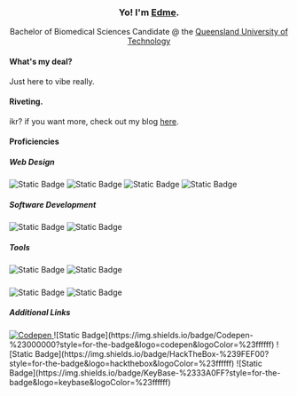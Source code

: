 <h3 align="center">Yo! I'm <a target="_blank" href="https://edamame-v.github.io/about">Edme</a>.</h3>
<p align="center">
    Bachelor of Biomedical Sciences Candidate @ the <a rel="nofollow noopener noreferrer" target="_blank" href="https://qut.edu.au">Queensland University of Technology</a>
</p>

#### What's my deal?
Just here to vibe really.

#### Riveting.
ikr? if you want more, check out my blog [here](https://edamame-v.github.io/about).

#### Proficiencies
##### Web Design
![Static Badge](https://img.shields.io/badge/HTML5-%23E34F26?style=for-the-badge&logo=html5&logoColor=%23ffffff)
![Static Badge](https://img.shields.io/badge/CSS3-%231572B6?style=for-the-badge&logo=css3&logoColor=%23ffffff)
![Static Badge](https://img.shields.io/badge/Javascript-%23F7DF1E?style=for-the-badge&logo=javascript&logoColor=%23ffffff)
![Static Badge](https://img.shields.io/badge/React--JS-%2361DAFB?style=for-the-badge&logo=react&logoColor=%23ffffff)
##### Software Development
![Static Badge](https://img.shields.io/badge/C%23-%23512BD4?style=for-the-badge&logo=c%23&logoColor=%23ffffff)
![Static Badge](https://img.shields.io/badge/Python-%233776AB?style=for-the-badge&logo=python&logoColor=%23ffffff)
##### Tools
![Static Badge](https://img.shields.io/badge/Kali-%23557C94?style=for-the-badge&logo=kali%20linux&logoColor=%23ffffff)
![Static Badge](https://img.shields.io/badge/Obsidian-%237C3AED?style=for-the-badge&logo=obsidian&logoColor=%23ffffff)
##### 
![Static Badge](https://img.shields.io/badge/Mermaid-%23FF3670?style=for-the-badge&logo=mermaid&logoColor=%23ffffff)
![Static Badge](https://img.shields.io/badge/Chart%20JS-%23FF6384?style=for-the-badge&logo=chart.js&logoColor=%23ffffff)
##### Additional Links
<a href="https://codepen.io/edamame-v">
    <img alt="Codepen" src="https://img.shields.io/badge/Codepen-%23000000?style=for-the-badge&logo=codepen&logoColor=%23ffffff">
</a>
![Static Badge](https://img.shields.io/badge/Codepen-%23000000?style=for-the-badge&logo=codepen&logoColor=%23ffffff)
![Static Badge](https://img.shields.io/badge/HackTheBox-%239FEF00?style=for-the-badge&logo=hackthebox&logoColor=%23ffffff)
![Static Badge](https://img.shields.io/badge/KeyBase-%2333A0FF?style=for-the-badge&logo=keybase&logoColor=%23ffffff)